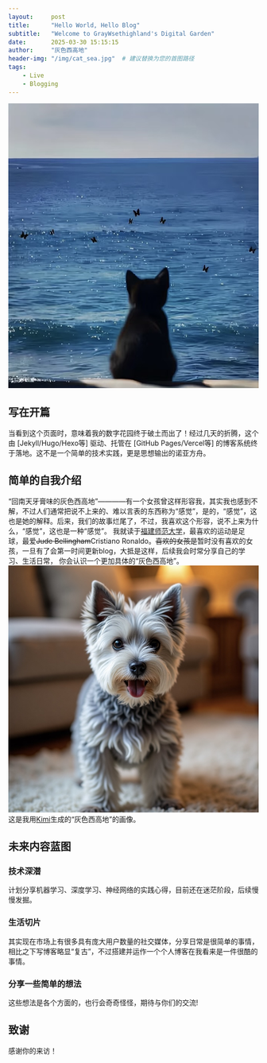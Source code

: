 ```yaml
---
layout:     post
title:      "Hello World, Hello Blog"
subtitle:   "Welcome to GrayWsethighland's Digital Garden"
date:       2025-03-30 15:15:15
author:     "灰色西高地"
header-img: "/img/cat_sea.jpg"  # 建议替换为您的首图路径
tags: 
    - Live
    - Blogging
---
```


![Blog Header](/img/cat_sea.jpg)  <!-- 首图展示 -->

##  写在开篇

当看到这个页面时，意味着我的数字花园终于破土而出了！经过几天的折腾，这个由 [Jekyll/Hugo/Hexo等] 驱动、托管在 [GitHub Pages/Vercel等] 的博客系统终于落地。这不是一个简单的技术实践，更是思想输出的诺亚方舟。

##  简单的自我介绍

“回南天牙膏味的灰色西高地”————有一个女孩曾这样形容我，其实我也感到不解，不过人们通常把说不上来的、难以言表的东西称为“感觉”，是的，“感觉”，这也是她的解释。后来，我们的故事烂尾了，不过，我喜欢这个形容，说不上来为什么，“感觉”，这也是一种“感觉”。
我就读于[福建师范大学](https://www.fjnu.edu.cn/)，最喜欢的运动是足球，最爱~~Jude Bellingham~~Cristiano Ronaldo。~~喜欢的女孩是~~暂时没有喜欢的女孩，一旦有了会第一时间更新blog，大抵是这样，后续我会时常分享自己的学习、生活日常，
你会认识一个更加具体的“灰色西高地”。
![GrayWesthighland](/img/GrayWesthighland.jpg)
这是我用[Kimi](https://kimi.moonshot.cn/)生成的“灰色西高地”的画像。

## 未来内容蓝图

### 技术深潜
计划分享机器学习、深度学习、神经网络的实践心得，目前还在迷茫阶段，后续慢慢发掘。

### 生活切片
其实现在市场上有很多具有庞大用户数量的社交媒体，分享日常是很简单的事情，相比之下写博客略显“复古”，不过搭建并运作一个个人博客在我看来是一件很酷的事情。


### 分享一些简单的想法
这些想法是各个方面的，也行会奇奇怪怪，期待与你们的交流!

## 致谢
感谢你的来访！
